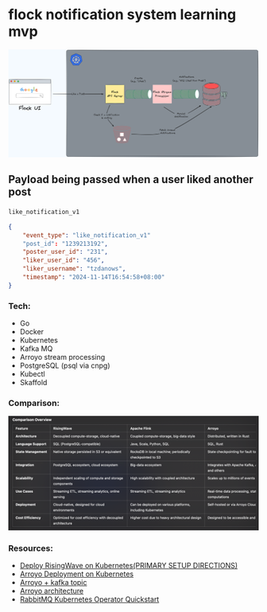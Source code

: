 # flock notification system learning mvp

![alt text](docs/image.png)

## Payload being passed when a user liked another post

`like_notification_v1`

```json
{
    "event_type": "like_notification_v1"
    "post_id": "1239213192",
    "poster_user_id": "231",
    "liker_user_id": "456",
    "liker_username": "tzdanows",
    "timestamp": "2024-11-14T16:54:58+08:00"
}
```

### Tech:

- Go
- Docker
- Kubernetes
- Kafka MQ
- Arroyo stream processing
- PostgreSQL (psql via cnpg)
- Kubectl
- Skaffold

### Comparison:

![alt text](/docs/comparison.png)

### Resources:

- [Deploy RisingWave on Kubernetes(PRIMARY SETUP DIRECTIONS)](https://docs.risingwave.com/deploy/risingwave-kubernetes)
- [Arroyo Deployment on Kubernetes](https://doc.arroyo.dev/deployment/kubernetes)
- [Arroyo + kafka topic](https://doc.arroyo.dev/tutorial/kafka)
- [Arroyo architecture](https://doc.arroyo.dev/architecture)
- [RabbitMQ Kubernetes Operator Quickstart](https://www.rabbitmq.com/kubernetes/operator/quickstart-operator)